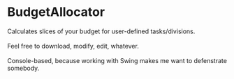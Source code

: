 # BudgetAllocator
Calculates slices of your budget for user-defined tasks/divisions.
<br><br>
Feel free to download, modify, edit, whatever. 
<br><br>
Console-based, because working with Swing makes me want to defenstrate somebody.
